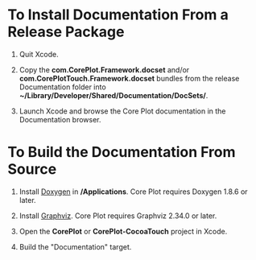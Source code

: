 # To Install Documentation From a Release Package

1. Quit Xcode.

2. Copy the **com.CorePlot.Framework.docset** and/or **com.CorePlotTouch.Framework.docset** bundles from the release Documentation folder into **~/Library/Developer/Shared/Documentation/DocSets/**.

3. Launch Xcode and browse the Core Plot documentation in the Documentation browser.

# To Build the Documentation From Source

1. Install [Doxygen]([http://www.stack.nl/~dimitri/doxygen/download.html#latestsrc) in **/Applications**. Core Plot requires Doxygen 1.8.6 or later.

2. Install [Graphviz](http://www.graphviz.org/Download_macos.php). Core Plot requires Graphviz 2.34.0 or later.

3. Open the **CorePlot** or **CorePlot-CocoaTouch** project in Xcode.

4. Build the "Documentation" target.